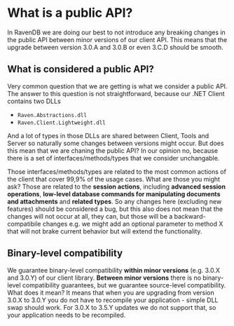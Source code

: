 # What is a public API?

In RavenDB we are doing our best to not introduce any breaking changes in the public API between minor versions of our client API. This means that the upgrade between version 3.0.A and 3.0.B or even 3.C.D should be smooth.

## What is considered a public API?

Very common question that we are getting is what we consider a public API. The answer to this question is not straightforward, because our .NET Client contains two DLLs

- `Raven.Abstractions.dll`
- `Raven.Client.Lightweight.dll`

And a lot of types in those DLLs are shared between Client, Tools and Server so naturally some changes between versions might occur. But does this mean that we are chaning the public API? In our opinion no, because there is a set of interfaces/methods/types that we consider unchangable.

Those interfaces/methods/types are related to the most common actions of the client that cover 99,9% of the usage cases. What are those you might ask? Those are related to the **session actions**, including **advanced session operations**, **low-level database commands for manipulating documents and attachments** and **related types**. So any changes here (excluding new features) should be considered a bug, but this also does not mean that the changes will not occur at all, they can, but those will be a backward-compatibile changes e.g. we might add an optional parameter to method X that will not brake current behavior but will extend the functionality.

## Binary-level compatibility

We guarantee binary-level compatibility **within minor versions** (e.g. 3.0.X and 3.0.Y) of our client library. **Between minor versions** there is no binary-level compatibility guarantees, but we guarantee source-level compatibility. What does it mean? It means that when you are upgrading from version 3.0.X to 3.0.Y you do not have to recompile your application - simple DLL swap should work. For 3.0.X to 3.5.Y updates we do not support that, so your application needs to be recompiled.